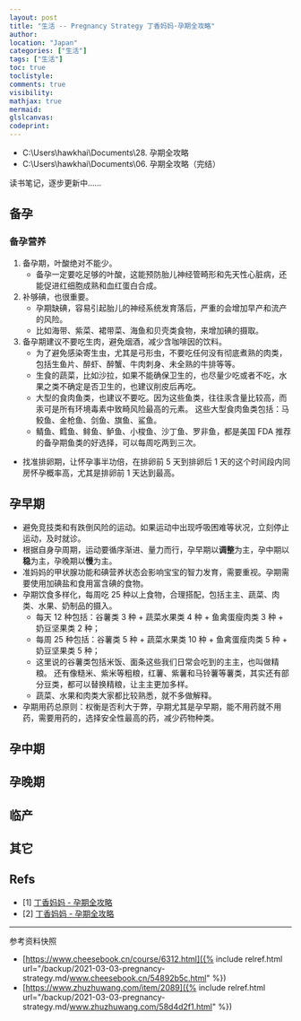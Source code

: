 ```yaml
---
layout: post
title: "生活 -- Pregnancy Strategy 丁香妈妈·孕期全攻略"
author:
location: "Japan"
categories: ["生活"]
tags: ["生活"]
toc: true
toclistyle:
comments: true
visibility:
mathjax: true
mermaid:
glslcanvas:
codeprint:
---
```


* C:\Users\hawkhai\Documents\28. 孕期全攻略
* C:\Users\hawkhai\Documents\06. 孕期全攻略（完结）

读书笔记，逐步更新中……


## 备孕


### 备孕营养

1. 备孕期，叶酸绝对不能少。
    * 备孕⼀定要吃⾜够的叶酸，这能预防胎⼉神经管畸形和先天性⼼脏病，还能促进红细胞成熟和⾎红蛋⽩合成。
2. 补够碘，也很重要。
    * 孕期缺碘，容易引起胎⼉的神经系统发育落后，严重的会增加早产和流产的⻛险。
    * ⽐如海带、紫菜、裙带菜、海⻥和⻉壳类⻝物，来增加碘的摄取。
3. 备孕期建议不要吃生肉，避免烟酒，减少含咖啡因的饮料。
    * 为了避免感染寄⽣⾍，尤其是⼸形⾍，不要吃任何没有彻底煮熟的⾁类，包括⽣⻥⽚、醉虾、醉蟹、⽜⾁刺身、未全熟的⽜排等等。
    * ⽣⻝的蔬菜，⽐如沙拉，如果不能确保卫⽣的，也尽量少吃或者不吃，⽔果之类不确定是否卫⽣的，也建议削⽪后再吃。
    * ⼤型的⻝⾁⻥类，也建议不要吃。因为这些⻥类，往往汞含量⽐较⾼，⽽汞可是所有环境毒素中致畸⻛险最⾼的元素。
        这些⼤型⻝⾁⻥类包括：⻢鲛⻥、⾦枪⻥、剑⻥、旗⻥、鲨⻥。
    * 鲭⻥、鳕⻥、鲱⻥、鲈⻥、⼩梭⻥、沙丁⻥、罗⾮⻥，都是美国 FDA 推荐的备孕期⻥类的好选择，可以每周吃两到三次。

* 找准排卵期，让怀孕事半功倍，在排卵前 5 天到排卵后 1 天的这个时间段内同房怀孕概率高，尤其是排卵前 1 天达到最高。


## 孕早期

* 避免竞技类和有跌倒风险的运动。如果运动中出现呼吸困难等状况，立刻停止运动，及时就诊。
* 根据自身孕周期，运动要循序渐进、量力而行，孕早期以**调整**为主，孕中期以**稳**为主，孕晚期以**慢**为主。
* 准妈妈的甲状腺功能和碘营养状态会影响宝宝的智力发育，需要重视。孕期需要使用加碘盐和食用富含碘的食物。
* 孕期饮食多样化，每周吃 25 种以上食物，合理搭配，包括主主、蔬菜、肉类、水果、奶制品的摄入。
    * 每天 12 种包括：谷薯类 3 种 + 蔬菜水果类 4 种 + 鱼禽蛋瘦肉类 3 种 + 奶豆坚果类 2 种；
    * 每周 25 种包括：谷薯类 5 种 + 蔬菜水果类 10 种 + 鱼禽蛋瘦肉类 5 种 + 奶豆坚果类 5 种；
    * 这里说的谷薯类包括米饭、面条这些我们日常会吃到的主主，也叫做精粮。
        还有像糙米、紫米等粗粮，红薯、紫薯和马铃薯等薯类，其实还有部分豆类，都可以替换精粮，让主主更加多样。
    * 蔬菜、水果和肉类大家都比较熟悉，就不多做解释。
* 孕期用药总原则：权衡是否利大于弊，孕期尤其是孕早期，能不用药就不用药，需要用药的，选择安全性最高的药，减少药物种类。


## 孕中期


## 孕晚期


## 临产


## 其它


## Refs

- [1] [丁香妈妈 - 孕期全攻略](https://www.cheesebook.cn/course/6312.html)
- [2] [丁香妈妈 - 孕期全攻略](https://www.zhuzhuwang.com/item/2089)

<hr class='reviewline'/>
<p class='reviewtip'><script type='text/javascript' src='{% include relref.html url="/assets/reviewjs/blogs/2021-03-03-pregnancy-strategy.md.js" %}'></script></p>
<font class='ref_snapshot'>参考资料快照</font>

- [https://www.cheesebook.cn/course/6312.html]({% include relref.html url="/backup/2021-03-03-pregnancy-strategy.md/www.cheesebook.cn/54892b5c.html" %})
- [https://www.zhuzhuwang.com/item/2089]({% include relref.html url="/backup/2021-03-03-pregnancy-strategy.md/www.zhuzhuwang.com/58d4d2f1.html" %})
